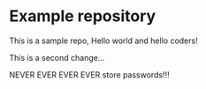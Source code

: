 # Example repository
This is a sample repo, Hello world and hello coders!

This is a second change...



NEVER EVER EVER EVER
store passwords!!!